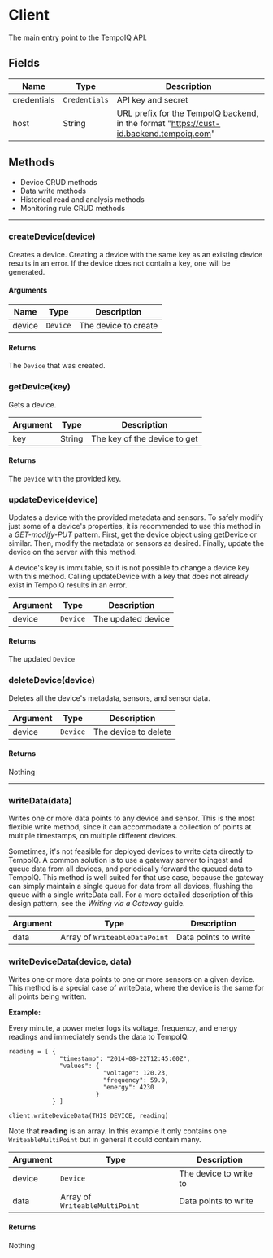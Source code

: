 # Client

The main entry point to the TempoIQ API.


## Fields

| Name | Type | Description |
|------|------|-------------|
| credentials | `Credentials` | API key and secret |
| host | String | URL prefix for the TempoIQ backend, in the format "https://cust-id.backend.tempoiq.com" |

## Methods

* Device CRUD methods
* Data write methods
* Historical read and analysis methods
* Monitoring rule CRUD methods

---

### createDevice(device)
Creates a device. Creating a device with the same key as an existing device
results in an error. If the device does not contain a key, one will be
generated.

#### Arguments

| Name | Type | Description |
| -------- | ---- | ----------- |
| device | `Device` | The device to create |

#### Returns
The `Device` that was created.


### getDevice(key)
Gets a device.

| Argument | Type | Description |
| -------- | ---- | ----------- |
| key | String | The key of the device to get |

#### Returns
The `Device` with the provided key.


### updateDevice(device)
Updates a device with the provided metadata and sensors. To safely modify just
some of a device's properties, it is recommended to use this method in a
*GET-modify-PUT* pattern. First, get the device object using getDevice or
similar. Then, modify the metadata or sensors as desired. Finally, update the
device on the server with this method.

A device's key is immutable, so it is not possible to change a device
key with this method. Calling updateDevice with a key that does not already
exist in TempoIQ results in an error.

| Argument | Type | Description |
| -------- | ---- | ----------- |
| device | `Device` | The updated device |

#### Returns
The updated `Device`


### deleteDevice(device)
Deletes all the device's metadata, sensors, and sensor data.

| Argument | Type | Description |
| -------- | ---- | ----------- |
| device | `Device` | The device to delete |

#### Returns
Nothing

---

### writeData(data)
Writes one or more data points to any device and sensor. This is the most
flexible write method, since it can accommodate a collection of points at
multiple timestamps, on multiple different devices.

Sometimes, it's not feasible for deployed devices to write data directly to
TempoIQ. A common solution is to use a gateway server to ingest and queue data
from all devices, and periodically forward the queued data to TempoIQ. This
method is well suited for that use case, because the gateway can simply maintain
a single queue for data from all devices, flushing the queue with a single
writeData call. For a more detailed description
of this design pattern, see the *Writing via a Gateway* guide.

| Argument | Type | Description |
| -------- | ---- | ----------- |
| data | Array of `WriteableDataPoint` | Data points to write |


### writeDeviceData(device, data)
Writes one or more data points to one or more sensors on a given device.
This method is a special case of writeData, where the device is the same for
all points being written.

**Example:**

Every minute, a power meter logs its voltage, frequency, and energy readings and
immediately sends the data to TempoIQ.

```
reading = [ {
              "timestamp": "2014-08-22T12:45:00Z",
              "values": {
                          "voltage": 120.23,
                          "frequency": 59.9,
                          "energy": 4230
                        }
            } ]

client.writeDeviceData(THIS_DEVICE, reading)

```

Note that **reading** is an array. In this example it only contains one
`WriteableMultiPoint` but in general it could contain many.

| Argument | Type | Description |
| -------- | ---- | ----------- |
| device | `Device` | The device to write to |
| data | Array of `WriteableMultiPoint` | Data points to write |

#### Returns
Nothing
